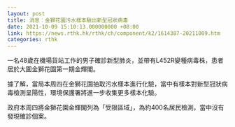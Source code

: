 ```yaml
---
layout: post
title: 消息︰金獅花園污水樣本驗出新型冠狀病毒　
date: 2021-10-09 15:10:13.000000000 +08:00
link: https://news.rthk.hk/rthk/ch/component/k2/1614387-20211009.htm
categories: rthk
---
```


一名48歲在機場貨站工作的男子確診新型肺炎，並帶有L452R變種病毒株，患者居於大圍金獅花園第一期金輝閣。

據了解，當局本周四在金獅花園抽取污水樣本進行化驗，當中有樣本對新型冠狀病毒檢測呈陽性，環境保護署將進一步收集更多樣本化驗。

政府本周四將金獅花園金輝閣列為「受限區域」，為約400名居民檢測，當中沒有發現確診個案。
